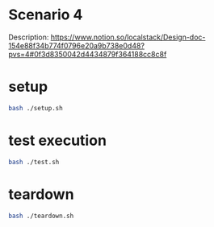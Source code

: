 # Scenario 4

Description: https://www.notion.so/localstack/Design-doc-154e88f34b774f0796e20a9b738e0d48?pvs=4#0f3d8350042d4434879f364188cc8c8f

# setup

```bash
bash ./setup.sh
```

# test execution

```bash
bash ./test.sh
```

# teardown

```bash
bash ./teardown.sh
```

